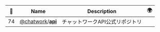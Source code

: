 |:star2: | Name | Description | 🌍|
|---|---|---|---|
|74|[@chatwork](https://github.com/chatwork)/[**api**](https://github.com/chatwork/api)|チャットワークAPI公式リポジトリ||

